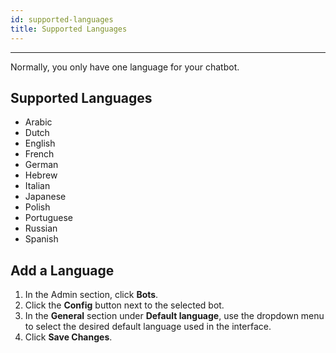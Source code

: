 ```yaml
---
id: supported-languages
title: Supported Languages
---
```


---

Normally, you only have one language for your chatbot. 

## Supported Languages

- Arabic
- Dutch
- English
- French
- German
- Hebrew
- Italian
- Japanese
- Polish
- Portuguese
- Russian
- Spanish

## Add a Language

1. In the Admin section, click **Bots**.
2. Click the **Config** button next to the selected bot.
3. In the **General** section under **Default language**, use the dropdown menu to select the desired default language used in the interface.
4. Click **Save Changes**.
